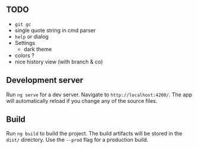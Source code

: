 ## TODO

- `git gc`
- single quote string in cmd parser
- `help` or dialog 
- Settings
    - dark theme
- colors ?
- nice history view (with branch & co)

## Development server

Run `ng serve` for a dev server. Navigate to `http://localhost:4200/`. The app will automatically reload if you change any of the source files.

## Build

Run `ng build` to build the project. The build artifacts will be stored in the `dist/` directory. Use the `--prod` flag for a production build.

